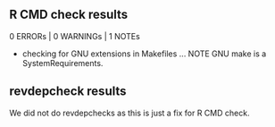 ## R CMD check results

0 ERRORs | 0 WARNINGs | 1 NOTEs

* checking for GNU extensions in Makefiles ... NOTE
  GNU make is a SystemRequirements.

## revdepcheck results

We did not do revdepchecks as this is just a fix for R CMD check.
